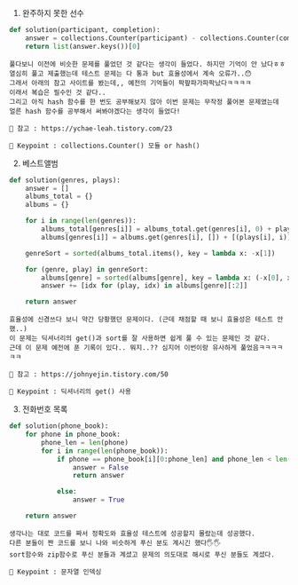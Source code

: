 1. 완주하지 못한 선수
``` python
def solution(participant, completion):
    answer = collections.Counter(participant) - collections.Counter(completion)
    return list(answer.keys())[0]
```

    풀다보니 이전에 비슷한 문제를 풀었던 것 같다는 생각이 들었다. 하지만 기억이 안 났다ㅎㅎ
    열심히 풀고 제출했는데 테스트 문제는 다 통과 but 효율성에서 계속 오류가..😯
    그래서 아래의 참고 사이트를 봤는데,, 예전의 기억들이 팍팦파가파팍났다ㅋㅋㅋㅋ
    이래서 복습은 필수인 것 같다..
    그리고 아직 hash 함수를 한 번도 공부해보지 않아 이번 문제는 무작정 풀어본 문제였는데
    얼른 hash 함수를 공부해서 써봐야겠다는 생각이 들었다!
    
    📖 참고 : https://ychae-leah.tistory.com/23 

    🔑 Keypoint : collections.Counter() 모듈 or hash()
    
2. 베스트앨범
``` python
def solution(genres, plays):
    answer = []
    albums_total = {}
    albums = {}

    for i in range(len(genres)):
        albums_total[genres[i]] = albums_total.get(genres[i], 0) + plays[i]
        albums[genres[i]] = albums.get(genres[i], []) + [(plays[i], i)]

    genreSort = sorted(albums_total.items(), key = lambda x: -x[1])

    for (genre, play) in genreSort:
        albums[genre] = sorted(albums[genre], key = lambda x: (-x[0], x[1]))
        answer += [idx for (play, idx) in albums[genre][:2]]

    return answer
```

    효율성에 신경쓰다 보니 약간 당황했던 문제이다. (근데 채점할 때 보니 효율성은 테스트 안 했..)
    이 문제는 딕셔너리의 get()과 sort를 잘 사용하면 쉽게 풀 수 있는 문제인 것 같다.
    근데 이 문제 예전에 푼 기록이 있다.. 뭐지..?? 심지어 이번이랑 유사하게 풀었음ㅋㅋㅋㅋㅋㅋ
    
    📖 참고 : https://johnyejin.tistory.com/50

    🔑 Keypoint : 딕셔너리의 get() 사용
    
3. 전화번호 목록
``` python
def solution(phone_book):
    for phone in phone_book:
        phone_len = len(phone)
        for i in range(len(phone_book)):
            if phone == phone_book[i][0:phone_len] and phone_len < len(phone_book[i]):
                answer = False
                return answer

            else:
                answer = True

    return answer
```

    생각나는 대로 코드를 짜서 정확도와 효율성 테스트에 성공할지 몰랐는데 성공했다.
    다른 분들이 짠 코드를 보니 나와 비슷하게 푸신 분도 계시긴 했다🖐🖐
    sort함수와 zip함수로 푸신 분들과 계셨고 문제의 의도대로 해시로 푸신 분들도 계셨다.
    
    🔑 Keypoint : 문자열 인덱싱